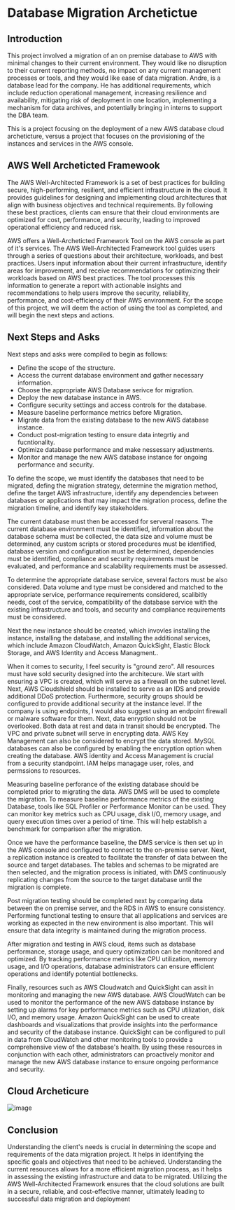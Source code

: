 # Database Migration Archetictue


## Introduction

This project involved a migration of an on premise database to AWS with minimal changes to their current environment. They would like no disruption to their current reporting methods, no impact on any current management processes or tools, and they would like ease of data migration. Andre, is a database lead for the company. He has additional requirements, which include reduction operational management, increasing resilience and availability, mitigating risk of deployment in one location, implementing a mechanism for data archives, and potentially bringing in interns to support the DBA team.

This is a project focusing on the deployment of a new AWS database cloud archeticture, versus a project that focuses on the provisioning of the instances and services in the AWS console.


## AWS Well Archeticted Framewook

The AWS Well-Architected Framework is a set of best practices for building secure, high-performing, resilient, and efficient infrastructure in the cloud. It provides guidelines for designing and implementing cloud architectures that align with business objectives and technical requirements. By following these best practices, clients can ensure that their cloud environments are optimized for cost, performance, and security, leading to improved operational efficiency and reduced risk.

AWS offers a Well-Archeticted Framework Tool on the AWS console as part of it's services. The AWS Well-Architected Framework tool guides users through a series of questions about their architecture, workloads, and best practices. Users input information about their current infrastructure, identify areas for improvement, and receive recommendations for optimizing their workloads based on AWS best practices. The tool processes this information to generate a report with actionable insights and recommendations to help users improve the security, reliability, performance, and cost-efficiency of their AWS environment. For the scope of this project, we will deem the action of using the tool as completed, and will begin the next steps and actions. 



## Next Steps and Asks
Next steps and asks were compiled to begin as follows:


- Define the scope of the structure.
- Access the current database environment and gather necessary information.
- Choose the appropriate AWS Database serivce for migration.
- Deploy the new database instance in AWS.
- Configure security settings and access controls for the database.
- Measure baseline performance metrics before Migration.
- Migrate data from the existing database to the new AWS database instance.
- Conduct post-migration testing to ensure data integrtiy and fucntionality.
- Optimize database performance and make nessessary adjustments.
- Monitor and manage the new AWS database instance for ongoing performance and security.

To define the scope, we must identify the databases that need to be migrated, defing the migration strategy, determine the migration method, define the target AWS infrastructure, identify any dependencies between databases or applications that may impact the migration process, define the migration timeline, and identify key stakeholders.

The current database must then be accessed for serveral reasons. The current database environment must be identified, information about the database schema must be collected, the data size and volume must be determined, any custom scripts or stored procedures must be identified, database version and configuration must be determined, dependencies must be identified, compliance and security requirements must be evaluated, and performance and scalability requirements must be assessed.

To determine the appropriate database service, several factors must be also considered. Data volume and type must be considered and matched to the appropriate service, performance requirements considered, scalibitly needs, cost of the service, compatibility of the database service with the existing infrastructure and tools, and security and compliance requirements must be considered.

Next the new instance should be created, which invovles installing the instance, installing the database, and installing the additional services, which include Amazon CloudWatch, Amazon QuickSight, Elastic Block Storage, and AWS Identity and Access Managment..

When it comes to security, I feel security is "ground zero". All resources must have sold security designed into the architecure. We start with ensuring a VPC is created, which will serve as a firewall on the subnet level. Next, AWS Cloudshield should be installed to serve as an IDS and provide additional DDoS protection. Furthermore, security groups should be configured to provide additional security at the instance level. If the company is using endpoints, I would also suggest using an endpoint firewall or malware software for them. Next, data enryption should not be overlooked. Both data at rest and data in transit should be encrypted. The VPC and private subnet will serve in encrypting data. AWS Key Management can also be considered to encrypt the data stored. MySQL databases can also be configured by enabling the encryption option when creating the database. AWS identity and Access Management is crucial from a security standpoint. IAM helps managage user, roles, and permssions to resources.

Measuring baseline perforance of the existing database should be completed prior to migrating the data. AWS DMS will be used to complete the migration. To measure baseline performance metrics of the existing Database, tools like SQL Profiler or Performance Monitor can be used. They can monitor key metrics such as CPU usage, disk I/O, memory usage, and query execution times over a period of time. This will help establish a benchmark for comparison after the migration.

Once we have the performance baseline, the DMS service is then set up in the AWS console and configured to connect to the on-premise server. Next, a replication instance is created to facilitate the transfer of data between the source and target databases. The tables and schemas to be migrated are then selected, and the migration process is initiated, with DMS continuously replicating changes from the source to the target database until the migration is complete.


Post migration testing should be completed next by comparing data between the on premise server, and the RDS in AWS to ensure consistency. Performing functional testing to ensure that all applications and services are working as expected in the new environment is also important. This will ensure that data integrity is maintained during the migration process.


After migration and testing in AWS cloud, items such as database performance, storage usage, and query optimization can be monitored and optimized. By tracking performance metrics like CPU utilization, memory usage, and I/O operations, database administrators can ensure efficient operations and identify potential bottlenecks. 

Finally, resources such as AWS Cloudwatch and QuickSight can assit in monitoring and managing the new AWS database. AWS CloudWatch can be used to monitor the performance of the new AWS database instance by setting up alarms for key performance metrics such as CPU utilization, disk I/O, and memory usage. Amazon QuickSight can be used to create dashboards and visualizations that provide insights into the performance and security of the database instance. QuickSight can be configured to pull in data from CloudWatch and other monitoring tools to provide a comprehensive view of the database's health. By using these resources in conjunction with each other, administrators can proactively monitor and manage the new AWS database instance to ensure ongoing performance and security.





## Cloud Archeticure

![image](https://github.com/dbriones49/Cloud-Projects/assets/143753667/f1a018e6-8b79-4ef0-9cb6-99f8c0cc4f67)








## Conclusion
Understanding the client's needs is crucial in determining the scope and requirements of the data migration project. It helps in identifying the specific goals and objectives that need to be achieved. Understanding the current resources allows for a more efficient migration process, as it helps in assessing the existing infrastructure and data to be migrated. Utilizing the AWS Well-Architected Framework ensures that the cloud solutions are built in a secure, reliable, and cost-effective manner, ultimately leading to successful data migration and deployment

